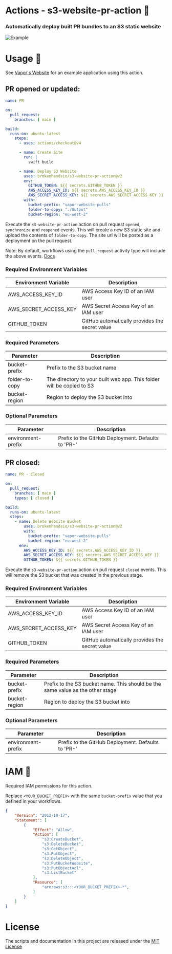# Actions - s3-website-pr-action 🚀

### Automatically deploy built PR bundles to an S3 static website

![Example](Example.png?raw=true)

# Usage 📝

See [Vapor's Website](https://github.com/vapor/wesbite) for an example application using this action.

## PR opened or updated:

```yaml
name: PR

on:
  pull_request:
    branches: [ main ]

build:
  runs-on: ubuntu-latest
    steps:
      - uses: actions/checkout@v4

      - name: Create Site
        run: |
          swift build

      - name: Deploy S3 Website
        uses: brokenhandsio/s3-website-pr-action@v2
        env:
          GITHUB_TOKEN: ${{ secrets.GITHUB_TOKEN }}
          AWS_ACCESS_KEY_ID: ${{ secrets.AWS_ACCESS_KEY_ID }}
          AWS_SECRET_ACCESS_KEY: ${{ secrets.AWS_SECRET_ACCESS_KEY }}
        with:
          bucket-prefix: "vapor-website-pulls"
          folder-to-copy: "./Output"
          bucket-region: "eu-west-2"
```

Execute the `s3-website-pr-action` action on pull request `opened`, `synchronize` and `reopened` events. This will create a new S3 static site and upload the contents of `folder-to-copy`. 
The site url will be posted as a deployment on the pull request.  

Note: By default, workflows using the `pull_request` activity type will include the above events. [Docs](https://help.github.com/en/actions/reference/events-that-trigger-workflows#pull-request-event-pull_request)

### Required Environment Variables
| Environment Variable  | Description                                    |
| --------------------- | ---------------------------------------------- |
| AWS_ACCESS_KEY_ID     | AWS Access Key ID of an IAM user               |
| AWS_SECRET_ACCESS_KEY | AWS Secret Access Key of an IAM user           |
| GITHUB_TOKEN          | GitHub automatically provides the secret value |

### Required Parameters
| Parameter      | Description                                                           |
| -------------- | --------------------------------------------------------------------- |
| bucket-prefix  | Prefix to the S3 bucket name                                          |
| folder-to-copy | The directory to your built web app. This folder will be copied to S3 |
| bucket-region  | Region to deploy the S3 bucket into                                   |

### Optional Parameters
| Parameter          | Description                                        |
| ------------------ | -------------------------------------------------- |
| environment-prefix | Prefix to the GitHub Deployment. Defaults to 'PR-' |


## PR closed:

```yaml
name: PR - Closed

on:
  pull_request:
    branches: [ main ]
    types: [ closed ]

build:
  runs-on: ubuntu-latest
  steps:
    - name: Delete Website Bucket
        uses: brokenhandsio/s3-website-pr-action@v2
        with:
          bucket-prefix: "vapor-website-pulls"
          bucket-region: "eu-west-2"
      env:
        AWS_ACCESS_KEY_ID: ${{ secrets.AWS_ACCESS_KEY_ID }}
        AWS_SECRET_ACCESS_KEY: ${{ secrets.AWS_SECRET_ACCESS_KEY }}
        GITHUB_TOKEN: ${{ secrets.GITHUB_TOKEN }}
```

Execute the `s3-website-pr-action` action on pull request `closed` events. This will remove the S3 bucket that was created in the previous stage.

### Required Environment Variables
| Environment Variable  | Description                                    |
| --------------------- | ---------------------------------------------- |
| AWS_ACCESS_KEY_ID     | AWS Access Key ID of an IAM user               |
| AWS_SECRET_ACCESS_KEY | AWS Secret Access Key of an IAM user           |
| GITHUB_TOKEN          | GitHub automatically provides the secret value |

### Required Parameters
| Parameter     | Description                                                                    |
| ------------- | ------------------------------------------------------------------------------ |
| bucket-prefix | Prefix to the S3 bucket name. This should be the same value as the other stage |
| bucket-region  | Region to deploy the S3 bucket into                                           |

### Optional Parameters
| Parameter          | Description                                        |
| ------------------ | -------------------------------------------------- |
| environment-prefix | Prefix to the GitHub Deployment. Defaults to 'PR-' |

# IAM 🔐

Required IAM permissions for this action.

Replace `<YOUR_BUCKET_PREFIX>` with the same `bucket-prefix` value that you defined in your workflows.

```json
{
    "Version": "2012-10-17",
    "Statement": [
        {
            "Effect": "Allow",
            "Action": [
                "s3:CreateBucket",
                "s3:DeleteBucket",
                "s3:GetObject",
                "s3:PutObject",
                "s3:DeleteObject",
                "s3:PutBucketWebsite",
                "s3:PutObjectAcl",
                "s3:ListBucket"
            ],
            "Resource": [
                "arn:aws:s3:::<YOUR_BUCKET_PREFIX>-*",
            ]
        }
    ]
}
```

# License

The scripts and documentation in this project are released under the [MIT License](LICENSE)
